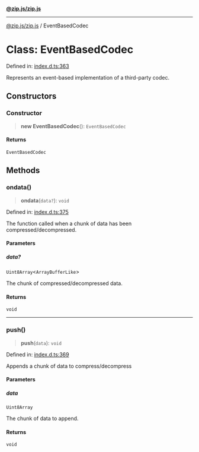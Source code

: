 [**@zip.js/zip.js**](../README.md)

***

[@zip.js/zip.js](../globals.md) / EventBasedCodec

# Class: EventBasedCodec

Defined in: [index.d.ts:363](https://github.com/gildas-lormeau/zip.js/blob/f5689a69f57baaaa10605a11a4516e7cc749e4a1/index.d.ts#L363)

Represents an event-based implementation of a third-party codec.

## Constructors

### Constructor

> **new EventBasedCodec**(): `EventBasedCodec`

#### Returns

`EventBasedCodec`

## Methods

### ondata()

> **ondata**(`data?`): `void`

Defined in: [index.d.ts:375](https://github.com/gildas-lormeau/zip.js/blob/f5689a69f57baaaa10605a11a4516e7cc749e4a1/index.d.ts#L375)

The function called when a chunk of data has been compressed/decompressed.

#### Parameters

##### data?

`Uint8Array`\<`ArrayBufferLike`\>

The chunk of compressed/decompressed data.

#### Returns

`void`

***

### push()

> **push**(`data`): `void`

Defined in: [index.d.ts:369](https://github.com/gildas-lormeau/zip.js/blob/f5689a69f57baaaa10605a11a4516e7cc749e4a1/index.d.ts#L369)

Appends a chunk of data to compress/decompress

#### Parameters

##### data

`Uint8Array`

The chunk of data to append.

#### Returns

`void`
